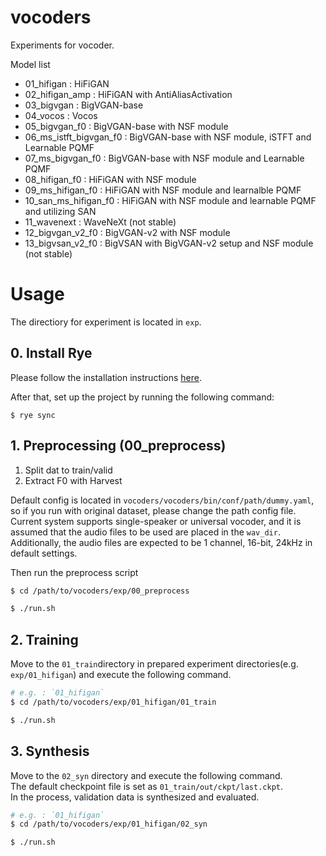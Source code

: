 vocoders
===

Experiments for vocoder.

Model list

- 01_hifigan : HiFiGAN
- 02_hifigan_amp : HiFiGAN with AntiAliasActivation
- 03_bigvgan : BigVGAN-base
- 04_vocos : Vocos
- 05_bigvgan_f0 : BigVGAN-base with NSF module
- 06_ms_istft_bigvgan_f0 : BigVGAN-base with NSF module, iSTFT and Learnable PQMF
- 07_ms_bigvgan_f0 : BigVGAN-base with NSF module and Learnable PQMF
- 08_hifigan_f0 : HiFiGAN with NSF module
- 09_ms_hifigan_f0 : HiFiGAN with NSF module and learnalble PQMF
- 10_san_ms_hifigan_f0 : HiFiGAN with NSF module and learnable PQMF and utilizing SAN
- 11_wavenext : WaveNeXt (not stable)
- 12_bigvgan_v2_f0 : BigVGAN-v2 with NSF module
- 13_bigvsan_v2_f0 : BigVSAN with BigVGAN-v2 setup and NSF module (not stable)

# Usage

The directiory for experiment is located in `exp`.

## 0. Install Rye

Please follow the installation instructions [here](https://rye.astral.sh/guide/installation/).

After that, set up the project by running the following command:
```
$ rye sync
```

## 1. Preprocessing (00_preprocess)

1. Split dat to train/valid
2. Extract F0 with Harvest

Default config is located in `vocoders/vocoders/bin/conf/path/dummy.yaml`, so if you run with original dataset, please change the path config file.  
Current system supports single-speaker or universal vocoder, and it is assumed that the audio files to be used are placed in the `wav_dir`.   
Additionally, the audio files are expected to be 1 channel, 16-bit, 24kHz in default settings.

Then run the preprocess script

```sh
$ cd /path/to/vocoders/exp/00_preprocess

$ ./run.sh
```

## 2. Training

Move to the `01_train`directory in prepared experiment directories(e.g. `exp/01_hifigan`) and execute the following command.

```sh
# e.g. : `01_hifigan`
$ cd /path/to/vocoders/exp/01_hifigan/01_train

$ ./run.sh
```

## 3. Synthesis

Move to the `02_syn` directory and execute the following command.  
The default checkpoint file is set as `01_train/out/ckpt/last.ckpt`.  
In the process, validation data is synthesized and evaluated.

```sh
# e.g. : `01_hifigan`
$ cd /path/to/vocoders/exp/01_hifigan/02_syn

$ ./run.sh
```
